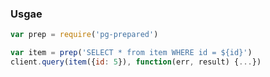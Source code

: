 ### Usgae

```javascript
var prep = require('pg-prepared')

var item = prep('SELECT * from item WHERE id = ${id}')
client.query(item({id: 5}), function(err, result) {...})
```
